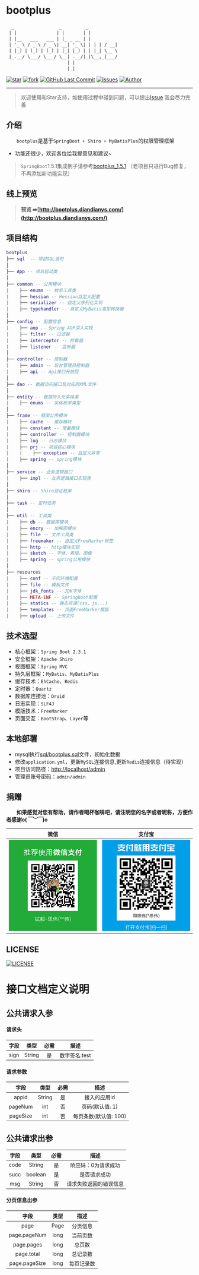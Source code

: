 # bootplus

```
  _                 _         _
 | |               | |       | |
 | |__   ___   ___ | |_ _ __ | |
 | '_ \ / _ \ / _ \| __| '_ \| | | | / __|
 | |_) | (_) | (_) | |_| |_) | | |_| \__ \
 |_.__/ \___/ \___/ \__| .__/|_|\__,_|___/
                       | |
                       |_|
```

[![star](https://img.shields.io/github/stars/JoeyBling/bootplus "star")](https://github.com/JoeyBling/bootplus)
[![fork](https://img.shields.io/github/forks/JoeyBling/bootplus "fork")](https://github.com/JoeyBling/bootplus)
[![GitHub Last Commit](https://img.shields.io/github/last-commit/JoeyBling/bootplus.svg?label=commits "GitHub Last Commit")](https://github.com/JoeyBling/bootplus)
[![issues](https://img.shields.io/github/issues/JoeyBling/bootplus "issues")](https://github.com/JoeyBling/bootplus)
[![Author](https://img.shields.io/badge/Author-JoeyBling-red.svg "Author")](https://zhousiwei.gitee.io "Author")

------------------

> 欢迎使用和Star支持，如使用过程中碰到问题，可以提出[Issue](https://github.com/JoeyBling/bootplus/issues) 我会尽力完善

## 介绍
&emsp;&emsp;`bootplus`是基于`SpringBoot + Shiro + MyBatisPlus`的权限管理框架
- 功能还很少，欢迎各位给我提意见和建议~

> `SpringBoot`1.5.1集成例子请参考[bootplus_1.5.1](https://github.com/JoeyBling/bootplus/tree/1.5) （老项目只进行Bug修复，不再添加新功能实现）

## 线上预览

> **预览 ➡️[http://bootplus.diandianys.com/](http://bootplus.diandianys.com/)**

## 项目结构

```lua
bootplus
├── sql  -- 项目SQL语句
│
├── App -- 项目启动类
│
├── common -- 公用模块
|    ├── enums -- 枚举工具类
|    ├── hessian -- Hessian自定义配置
|    ├── serializer -- 自定义序列化实现
|    ├── typehandler -- 自定义MyBatis类型转换器
│
├── config -- 配置信息
|    ├── aop -- Spring AOP深入实现
|    ├── filter -- 过滤器
|    ├── interceptor -- 拦截器
|    ├── listener -- 监听器
│
├── controller -- 控制器
|    ├── admin -- 后台管理员控制器
|    ├── api -- Api接口开放层
│
├── dao -- 数据访问接口及对应的XML文件
│
├── entity -- 数据持久化实体类
|    ├── enums -- 实体枚举类型
│
├── frame -- 框架公用模块
|    ├── cache -- 缓存模块
|    ├── constant -- 常量模块
|    ├── controller -- 控制器模块
|    ├── log -- 日志模块
|    ├── prj -- 项目核心模块
|    |    ├── exception -- 自定义异常
|    ├── spring -- spring模块
│
├── service -- 业务逻辑接口
|    ├── impl -- 业务逻辑接口实现类
│
├── shiro -- Shiro验证框架
│
├── task -- 定时任务
│
├── util -- 工具类
|    ├── db -- 数据库模块
|    ├── encry -- 加解密模块
|    ├── file -- 文件工具类
|    ├── freemaker -- 自定义FreeMarker标签
|    ├── http -- http模块实现
|    ├── sketch -- 字体、素描、图像
|    ├── spring -- spring公用模块
│
├── resources
|    ├── conf -- 不同环境配置
|    ├── file -- 模板文件
|    ├── jdk_fonts -- JDK字体
|    ├── META-INF -- SpringBoot配置
|    ├── statics -- 静态资源(css、js...)
|    ├── templates -- 页面FreeMarker模版
|    ├── upload -- 上传文件
```

## 技术选型
- 核心框架：`Spring Boot 2.3.1`
- 安全框架：`Apache Shiro`
- 视图框架：`Spring MVC`
- 持久层框架：`MyBatis`、`MyBatisPlus`
- 缓存技术：`EhCache`、`Redis`
- 定时器：`Quartz`
- 数据库连接池：`Druid`
- 日志实现：`SLF4J`
- 模版技术：`FreeMarker`
- 页面交互：`BootStrap`、`Layer`等

## 本地部署
- mysql执行[sql/bootplus.sql](./sql/bootplus.sql)文件，初始化数据
- 修改`application.yml`，更新`MySQL`连接信息,更新`Redis`连接信息（待实现）
- 项目访问路径：[http://localhost/admin](http://bootplus.diandianys.com/)
- 管理员账号密码：`admin/admin`

## 捐赠
&emsp;&emsp;**如果感觉对您有帮助，请作者喝杯咖啡吧，请注明您的名字或者昵称，方便作者感谢o(*￣︶￣*)o**

| 微信 | 支付宝 |
| :---: | :---: |
| ![](./examples/images/weixin.png) | ![](./examples/images/alipay.jpeg) |

## LICENSE
[![LICENSE](https://img.shields.io/github/license/JoeyBling/bootplus "LICENSE")](./LICENSE "LICENSE")

# 接口文档定义说明

## 公共请求入参

#### 请求头
| 字段 | 类型 | 必需 | 描述 |
| :---: | :---: | :---: | :---: |
| sign | String | 是 | 数字签名:test |

#### 请求参数

| 字段 | 类型 | 必需 | 描述 |
| :---: | :---: | :---: | :---: |
| appid | String | 是 | 接入的应用id |
| pageNum | int | 否 | 页码(默认值: 1) |
| pageSize | int | 否 | 每页条数(默认值: 100) |

## 公共请求出参

| 字段 | 类型 | 必需 | 描述 |
| :---: | :---: | :---: | :---: |
| code | String | 是 | 响应码：0为请求成功 |
| succ | boolean | 是 | 是否请求成功 |
| msg | String | 否 | 请求失败返回的错误信息 |

#### 分页信息出参

| 字段 | 类型 | 描述 |
| :---: | :---: | :---: |
| page | Page | 分页信息 |
| page.pageNum | long | 当前页数 |
| page.pages | long | 总页数 |
| page.total | long | 总记录数 |
| page.pageSize | long | 每页记录数 |
